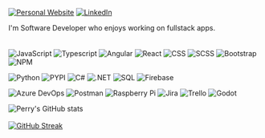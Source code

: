 [![Personal Website](https://img.shields.io/badge/Personal%20Website-%230077B5.svg?logo=personal&logoColor=white)](https://www.perryliu.co.uk/) 
[![LinkedIn](https://img.shields.io/badge/LinkedIn-%230077B5.svg?logo=linkedin&logoColor=white)](https://www.linkedin.com/in/perryliuofficial/) 

I'm Software Developer who enjoys working on fullstack apps.
<br><br><br>
![JavaScript](https://img.shields.io/badge/javascript-%23323330.svg?style=for-the-badge&logo=javascript&logoColor=%23F7DF1E) 
![Typescript](https://img.shields.io/badge/typescript-%23007acc.svg?style=for-the-badge&logo=typescript&logoColor=%23323330)
![Angular](https://img.shields.io/badge/angular-%23dd1b16.svg?style=for-the-badge&logo=Angular&logoColor=%23323330)
![React](https://img.shields.io/badge/react-%2300d8ff.svg?style=for-the-badge&logo=React&logoColor=%23323330)
![CSS](https://img.shields.io/badge/css-%23264de4.svg?style=for-the-badge&logo=css3&logoColor=%23323330)
![SCSS](https://img.shields.io/badge/scss-%237952B3.svg?style=for-the-badge&logo=scss3&logoColor=%23323330)
![Bootstrap](https://img.shields.io/badge/bootstrap-%23264de4.svg?style=for-the-badge&logo=bootstrap&logoColor=%23323330)
![NPM](https://img.shields.io/badge/NPM-%23000000.svg?style=for-the-badge&logo=npm&logoColor=white) 

![Python](https://img.shields.io/badge/python-%234584b6.svg?style=for-the-badge&logo=python&logoColor=%23323330)
![PYPI](https://img.shields.io/badge/pypi-%233775A9.svg?style=for-the-badge&logo=pypi&logoColor=%23323330)
![C#](https://img.shields.io/badge/c%23-%23512bd4.svg?style=for-the-badge&logo=csharp&logoColor=%23323330)
![.NET](https://img.shields.io/badge/.net-%23512bd4.svg?style=for-the-badge&logo=.net&logoColor=%23323330)
![SQL](https://img.shields.io/badge/sql-%23323330.svg?style=for-the-badge&logo=sql&logoColor=%23F7DF1E) 
![Firebase](https://img.shields.io/badge/firebase-%23323330.svg?style=for-the-badge&logo=firebase&logoColor=%23F7DF1E) 

![Azure DevOps](https://img.shields.io/badge/Azure%20DevOps-%230078D7.svg?style=for-the-badge&logo=azure%20devops&logoColor=white)
![Postman](https://img.shields.io/badge/Postman-FF6C37?style=for-the-badge&logo=postman&logoColor=white)
![Raspberry Pi](https://img.shields.io/badge/-RaspberryPi-C51A4A?style=for-the-badge&logo=Raspberry-Pi)
![Jira](https://img.shields.io/badge/jira-%230A0FFF.svg?style=for-the-badge&logo=jira&logoColor=white)
![Trello](https://img.shields.io/badge/Trello-%23026AA7.svg?style=for-the-badge&logo=Trello&logoColor=white)
![Godot](https://img.shields.io/badge/godot-%23478CBF.svg?style=for-the-badge&logo=godot%20engine&logoColor=white)

![Perry's GitHub stats](https://github-readme-stats.vercel.app/api?username=perryliuofficial&theme=dark&show_icons=true)
<br><br>
[![GitHub Streak](https://streak-stats.demolab.com?user=perryliuofficial&theme=dark&date_format=j%20M%5B%20Y%5D&mode=weekly&ring=EBEBEB)](https://git.io/streak-stats)
